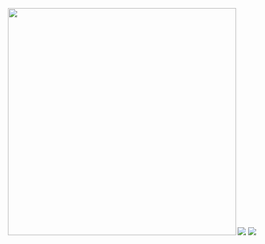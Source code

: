 <p align="center">
  <img width="450" src="https://i.imgur.com/5eHNkf7.png">
  <img src="https://readme-typing-svg.herokuapp.com?font=Fira+Code&duration=2000&pause=200&color=FFA5A5&center=true&vCenter=true&width=1300&height=30&lines=and+i+dont+blame+you;if+you+want+to;bury+me+in+your+memory;im+not+the+boy+i+ought+to+be+%2C+but;maybe+when+you+tell+your+friends;you+can+tell+them+what+you+saw+in+me;and+not+the+way+i+am+.;+;+">
  <img with="5" src="https://i.imgur.com/qfxGHe3.png">
</p>
